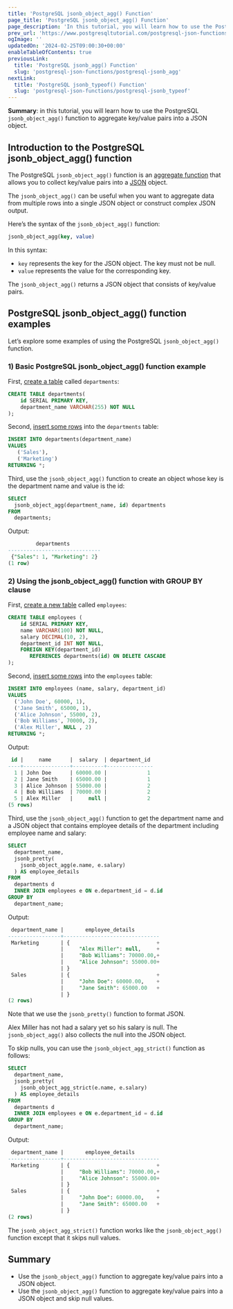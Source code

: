 ```yaml
---
title: 'PostgreSQL jsonb_object_agg() Function'
page_title: 'PostgreSQL jsonb_object_agg() Function'
page_description: 'In this tutorial, you will learn how to use the PostgreSQL jsonb_object_agg() function to aggregate key/value pairs into a JSON object.'
prev_url: 'https://www.postgresqltutorial.com/postgresql-json-functions/postgresql-jsonb_object_agg/'
ogImage: ''
updatedOn: '2024-02-25T09:00:30+00:00'
enableTableOfContents: true
previousLink:
  title: 'PostgreSQL jsonb_agg() Function'
  slug: 'postgresql-json-functions/postgresql-jsonb_agg'
nextLink:
  title: 'PostgreSQL jsonb_typeof() Function'
  slug: 'postgresql-json-functions/postgresql-jsonb_typeof'
---
```


**Summary**: in this tutorial, you will learn how to use the PostgreSQL `jsonb_object_agg()` function to aggregate key/value pairs into a JSON object.

## Introduction to the PostgreSQL jsonb_object_agg() function

The PostgreSQL `jsonb_object_agg()` function is an [aggregate function](../postgresql-aggregate-functions) that allows you to collect key/value pairs into a [JSON](../postgresql-tutorial/postgresql-json) object.

The `jsonb_object_agg()` can be useful when you want to aggregate data from multiple rows into a single JSON object or construct complex JSON output.

Here’s the syntax of the `jsonb_object_agg()` function:

```sql
jsonb_object_agg(key, value)
```

In this syntax:

- `key` represents the key for the JSON object. The key must not be null.
- `value` represents the value for the corresponding key.

The `jsonb_object_agg()` returns a JSON object that consists of key/value pairs.

## PostgreSQL jsonb_object_agg() function examples

Let’s explore some examples of using the PostgreSQL `jsonb_object_agg()` function.

### 1\) Basic PostgreSQL jsonb_object_agg() function example

First, [create a table](../postgresql-tutorial/postgresql-create-table) called `departments`:

```sql
CREATE TABLE departments(
    id SERIAL PRIMARY KEY,
    department_name VARCHAR(255) NOT NULL
);
```

Second, [insert some rows](../postgresql-tutorial/postgresql-insert-multiple-rows) into the `departments` table:

```sql
INSERT INTO departments(department_name)
VALUES
   ('Sales'),
   ('Marketing')
RETURNING *;
```

Third, use the `jsonb_object_agg()` function to create an object whose key is the department name and value is the id:

```sql
SELECT
  jsonb_object_agg(department_name, id) departments
FROM
  departments;
```

Output:

```sql
         departments
------------------------------
 {"Sales": 1, "Marketing": 2}
(1 row)
```

### 2\) Using the jsonb_object_agg() function with GROUP BY clause

First, [create a new table](../postgresql-tutorial/postgresql-create-table) called `employees`:

```sql
CREATE TABLE employees (
    id SERIAL PRIMARY KEY,
    name VARCHAR(100) NOT NULL,
    salary DECIMAL(10, 2),
    department_id INT NOT NULL,
    FOREIGN KEY(department_id)
       REFERENCES departments(id) ON DELETE CASCADE
);
```

Second, [insert some rows](../postgresql-tutorial/postgresql-insert-multiple-rows) into the `employees` table:

```sql
INSERT INTO employees (name, salary, department_id)
VALUES
  ('John Doe', 60000, 1),
  ('Jane Smith', 65000, 1),
  ('Alice Johnson', 55000, 2),
  ('Bob Williams', 70000, 2),
  ('Alex Miller', NULL , 2)
RETURNING *;
```

Output:

```sql
 id |     name      |  salary  | department_id
----+---------------+----------+---------------
  1 | John Doe      | 60000.00 |             1
  2 | Jane Smith    | 65000.00 |             1
  3 | Alice Johnson | 55000.00 |             2
  4 | Bob Williams  | 70000.00 |             2
  5 | Alex Miller   |     null |             2
(5 rows)
```

Third, use the `jsonb_object_agg()` function to get the department name and a JSON object that contains employee details of the department including employee name and salary:

```sql
SELECT
  department_name,
  jsonb_pretty(
    jsonb_object_agg(e.name, e.salary)
  ) AS employee_details
FROM
  departments d
  INNER JOIN employees e ON e.department_id = d.id
GROUP BY
  department_name;
```

Output:

```sql
 department_name |       employee_details
-----------------+-------------------------------
 Marketing       | {                            +
                 |     "Alex Miller": null,     +
                 |     "Bob Williams": 70000.00,+
                 |     "Alice Johnson": 55000.00+
                 | }
 Sales           | {                            +
                 |     "John Doe": 60000.00,    +
                 |     "Jane Smith": 65000.00   +
                 | }
(2 rows)
```

Note that we use the `jsonb_pretty()` function to format JSON.

Alex Miller has not had a salary yet so his salary is null. The `jsonb_object_agg()` also collects the null into the JSON object.

To skip nulls, you can use the `jsonb_object_agg_strict()` function as follows:

```sql
SELECT
  department_name,
  jsonb_pretty(
    jsonb_object_agg_strict(e.name, e.salary)
  ) AS employee_details
FROM
  departments d
  INNER JOIN employees e ON e.department_id = d.id
GROUP BY
  department_name;
```

Output:

```sql
 department_name |       employee_details
-----------------+-------------------------------
 Marketing       | {                            +
                 |     "Bob Williams": 70000.00,+
                 |     "Alice Johnson": 55000.00+
                 | }
 Sales           | {                            +
                 |     "John Doe": 60000.00,    +
                 |     "Jane Smith": 65000.00   +
                 | }
(2 rows)
```

The `jsonb_object_agg_strict()` function works like the `jsonb_object_agg()` function except that it skips null values.

## Summary

- Use the `jsonb_object_agg()` function to aggregate key/value pairs into a JSON object.
- Use the `jsonb_object_agg()` function to aggregate key/value pairs into a JSON object and skip null values.
